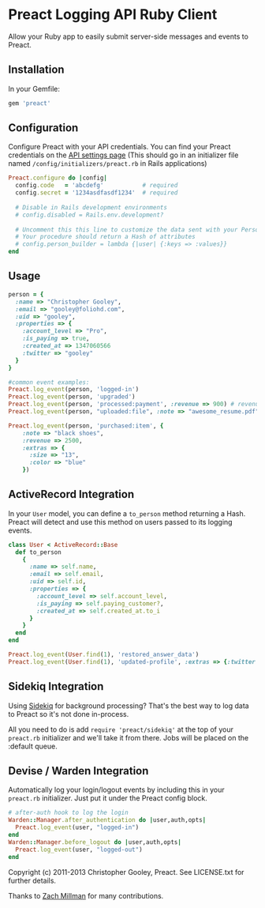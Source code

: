 Preact Logging API Ruby Client
===
Allow your Ruby app to easily submit server-side messages and events to Preact.

Installation
---

In your Gemfile:

```ruby
gem 'preact'
```

Configuration
---

Configure Preact with your API credentials. You can find your Preact credentials on the [API settings page](https://secure.preact.io/settings/api) (This should go in an initializer file named `/config/initializers/preact.rb` in Rails applications)

```ruby
Preact.configure do |config|
  config.code   = 'abcdefg'           # required
  config.secret = '1234asdfasdf1234'  # required
  
  # Disable in Rails development environments
  # config.disabled = Rails.env.development?
  
  # Uncomment this this line to customize the data sent with your Person objects.
  # Your procedure should return a Hash of attributes
  # config.person_builder = lambda {|user| {:keys => :values}}
end
```

Usage
---

```ruby
person = {
  :name => "Christopher Gooley",
  :email => "gooley@foliohd.com",
  :uid => "gooley",
  :properties => {
    :account_level => "Pro",
    :is_paying => true,
    :created_at => 1347060566
    :twitter => "gooley"
  }
}

#common event examples:
Preact.log_event(person, 'logged-in')
Preact.log_event(person, 'upgraded')
Preact.log_event(person, 'processed:payment', :revenue => 900) # revenue specified in cents
Preact.log_event(person, "uploaded:file", :note => "awesome_resume.pdf")

Preact.log_event(person, 'purchased:item', {
    :note => "black shoes", 
    :revenue => 2500, 
    :extras => {
      :size => "13",
      :color => "blue"
    })
```

ActiveRecord Integration
---
In your `User` model, you can define a `to_person` method returning a Hash. Preact will detect and use this method on users passed to its logging events.

```ruby
class User < ActiveRecord::Base
  def to_person
    {
      :name => self.name,
      :email => self.email,
      :uid => self.id,
      :properties => {
        :account_level => self.account_level,
        :is_paying => self.paying_customer?,
        :created_at => self.created_at.to_i
      }
    }
  end
end
```

```ruby
Preact.log_event(User.find(1), 'restored_answer_data') 
Preact.log_event(User.find(1), 'updated-profile', :extras => {:twitter => "@gooley"})
```

Sidekiq Integration
---
Using [Sidekiq](http://sidekiq.org) for background processing? That's the best way to log data to Preact so it's not done in-process. 

All you need to do is add `require 'preact/sidekiq'` at the top of your `preact.rb` initializer and we'll take it from there. Jobs will be placed on the :default queue.

Devise / Warden Integration
--
Automatically log your login/logout events by including this in your `preact.rb` initializer. Just put it under the Preact config block.

```ruby
# after-auth hook to log the login
Warden::Manager.after_authentication do |user,auth,opts|
  Preact.log_event(user, "logged-in")
end
Warden::Manager.before_logout do |user,auth,opts|
  Preact.log_event(user, "logged-out")
end
```


Copyright (c) 2011-2013 Christopher Gooley, Preact. See LICENSE.txt for further details.

Thanks to [Zach Millman](https://github.com/zmillman) for many contributions.
